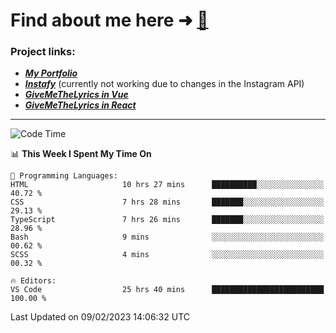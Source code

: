 # Find about me here ➜ [🧑](https://pauabella.dev)

### Project links:
- ***[My Portfolio](https://pauabella.dev)***
- ***[Instafy](https://instafy.me)*** (currently not working due to changes in the Instagram API)
- ***[GiveMeTheLyrics in Vue](https://lyrics.pauabella.dev)***
- ***[GiveMeTheLyrics in React](https://pauabella.dev/GiveMeTheLyrics)***

---
<!--START_SECTION:waka-->
![Code Time](http://img.shields.io/badge/Code%20Time-1%2C874%20hrs%2045%20mins-blue)

📊 **This Week I Spent My Time On** 

```text
💬 Programming Languages: 
HTML                     10 hrs 27 mins      ██████████░░░░░░░░░░░░░░░   40.72 % 
CSS                      7 hrs 28 mins       ███████░░░░░░░░░░░░░░░░░░   29.13 % 
TypeScript               7 hrs 26 mins       ███████░░░░░░░░░░░░░░░░░░   28.96 % 
Bash                     9 mins              ░░░░░░░░░░░░░░░░░░░░░░░░░   00.62 % 
SCSS                     4 mins              ░░░░░░░░░░░░░░░░░░░░░░░░░   00.32 % 

🔥 Editors: 
VS Code                  25 hrs 40 mins      █████████████████████████   100.00 % 

```


 Last Updated on 09/02/2023 14:06:32 UTC
<!--END_SECTION:waka-->

